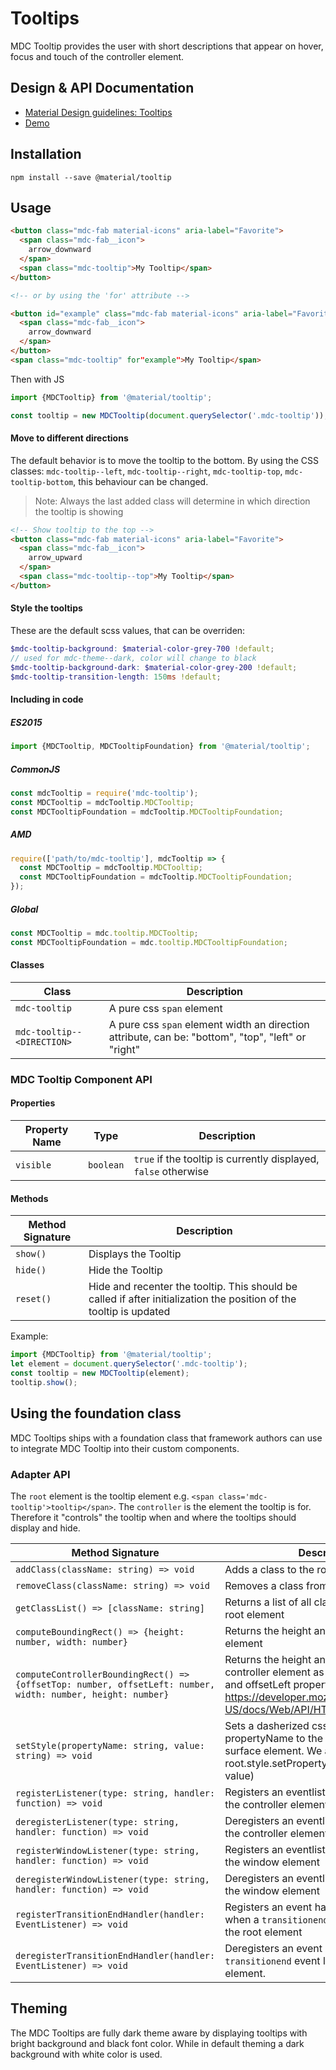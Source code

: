 <!--docs:
title: "Tooltips"
layout: detail
section: components
iconId: tooltip
path: /catalog/tooltips
-->

# Tooltips

<!--<div class="article__asset">
  <a class="article__asset-link"
     href="https://material-components-web.appspot.com/tooltip.html">
    <img src="{{ site.rootpath }}/images/mdc_web_screenshots/tooltip.png" width="376" alt="Tooltip screenshot">
  </a>
</div>-->

MDC Tooltip provides the user with short descriptions that appear on hover, focus and touch of the controller element.

## Design & API Documentation

<ul class="icon-list">
  <li class="icon-list-item icon-list-item--spec">
    <a href="https://material.google.com/components/tooltips.html">Material Design guidelines: Tooltips</a>
  </li>
  <li class="icon-list-item icon-list-item--link">
    <a href="https://material-components-web.appspot.com/tooltip.html">Demo</a>
  </li>
</ul>

## Installation

```
npm install --save @material/tooltip
```

## Usage

```html
<button class="mdc-fab material-icons" aria-label="Favorite">
  <span class="mdc-fab__icon">
    arrow_downward
  </span>
  <span class="mdc-tooltip">My Tooltip</span>
</button>

<!-- or by using the 'for' attribute -->

<button id="example" class="mdc-fab material-icons" aria-label="Favorite">
  <span class="mdc-fab__icon">
    arrow_downward
  </span>
</button>
<span class="mdc-tooltip" for"example">My Tooltip</span>
```

Then with JS

```js
import {MDCTooltip} from '@material/tooltip';

const tooltip = new MDCTooltip(document.querySelector('.mdc-tooltip'));
```


#### Move to different directions
The default behavior is to move the tooltip to the bottom. By using the CSS classes: `mdc-tooltip--left`, `mdc-tooltip--right`, `mdc-tooltip-top`, `mdc-tooltip-bottom`, this behaviour can be changed.
>Note: Always the last added class will determine in which direction the tooltip is showing

```html
<!-- Show tooltip to the top -->
<button class="mdc-fab material-icons" aria-label="Favorite">
  <span class="mdc-fab__icon">
    arrow_upward
  </span>
  <span class="mdc-tooltip--top">My Tooltip</span>
</button>
```

#### Style the tooltips

These are the default scss values, that can be overriden:

```scss
$mdc-tooltip-background: $material-color-grey-700 !default;
// used for mdc-theme--dark, color will change to black
$mdc-tooltip-background-dark: $material-color-grey-200 !default;
$mdc-tooltip-transition-length: 150ms !default;
```

#### Including in code

##### ES2015

```javascript
import {MDCTooltip, MDCTooltipFoundation} from '@material/tooltip';
```

##### CommonJS

```javascript
const mdcTooltip = require('mdc-tooltip');
const MDCTooltip = mdcTooltip.MDCTooltip;
const MDCTooltipFoundation = mdcTooltip.MDCTooltipFoundation;
```

##### AMD

```javascript
require(['path/to/mdc-tooltip'], mdcTooltip => {
  const MDCTooltip = mdcTooltip.MDCTooltip;
  const MDCTooltipFoundation = mdcTooltip.MDCTooltipFoundation;
});
```

##### Global

```javascript
const MDCTooltip = mdc.tooltip.MDCTooltip;
const MDCTooltipFoundation = mdc.tooltip.MDCTooltipFoundation;
```

#### Classes

| Class                          | Description                                     |
| ------------------------------ | ----------------------------------------------- |
| `mdc-tooltip`                  | A pure css `span` element                       |
| `mdc-tooltip--<DIRECTION>`     | A pure css `span` element width an direction attribute, can be: "bottom", "top", "left" or "right"                     |

### MDC Tooltip Component API

#### Properties
| Property Name | Type | Description |
| --- | --- | --- |
| `visible` | `boolean` | `true` if the tooltip is currently displayed, `false` otherwise |

#### Methods

| Method Signature | Description |
| --- | --- |
| `show()` | Displays the Tooltip |
| `hide()` | Hide the Tooltip |
| `reset()` | Hide and recenter the tooltip. This should be called if after initialization the position of the tooltip is updated

Example:
```js
import {MDCTooltip} from '@material/tooltip';
let element = document.querySelector('.mdc-tooltip');
const tooltip = new MDCTooltip(element);
tooltip.show();
```


## Using the foundation class

MDC Tooltips ships with a foundation class that framework authors can use to integrate MDC Tooltip into their custom components.

### Adapter API

The `root` element is the tooltip element e.g. `<span class='mdc-tooltip'>tooltip</span>`. The `controller` is the element the tooltip is for. Therefore it "controls" the tooltip when and where the tooltips should display and hide.

| Method Signature | Description |
| --- | --- |
| `addClass(className: string) => void` | Adds a class to the root element. |
| `removeClass(className: string) => void` | Removes a class from the root element. |
| `getClassList() => [className: string]` | Returns a list of all classes asigned to the root element|
| `computeBoundingRect() => {height: number, width: number}` | Returns the height and with of the root element |
| `computeControllerBoundingRect() => {offsetTop: number, offsetLeft: number, width: number, height: number}` | Returns the height and with of the controller element as well as the offsetTop and offsetLeft property: https://developer.mozilla.org/en-US/docs/Web/API/HTMLElement/offsetTop |
| `setStyle(propertyName: string, value: string) => void` | Sets a dasherized css property propertyName to the value value on the surface element. We achieve this via root.style.setProperty(propertyName, value) |
| `registerListener(type: string, handler: function) => void` | Registers an eventlistener of any type to the controller element |
| `deregisterListener(type: string, handler: function) => void` | Deregisters an eventlistener of any type to the controller element |
| `registerWindowListener(type: string, handler: function) => void` | Registers an eventlistener of any type to the window element |
| `deregisterWindowListener(type: string, handler: function) => void` | Deregisters an eventlistener of any type to the window element |
| `registerTransitionEndHandler(handler: EventListener) => void` | Registers an event handler to be called when a `transitionend` event is triggered on the root element |
| `deregisterTransitionEndHandler(handler: EventListener) => void` | Deregisters an event handler from a `transitionend` event listener on the root element. |


## Theming

The MDC Tooltips are fully dark theme aware by displaying tooltips with bright background and black font color. While in default theming a dark background with white color is used.
